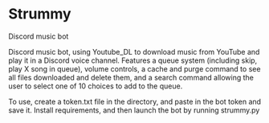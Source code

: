 # Strummy
Discord music bot

Discord music bot, using Youtube_DL to download music from YouTube and play it in a Discord voice channel. 
Features a queue system (including skip, play X song in queue), volume controls, a cache and purge command to see all files downloaded and delete them, and a search command allowing the user to select one of 10 choices to add to the queue. 

To use, create a token.txt file in the directory, and paste in the bot token and save it. Install requirements, and then launch the bot by running strummy.py


